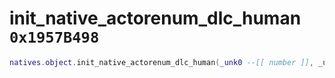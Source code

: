 # init_native_actorenum_dlc_human `0x1957B498`

```lua
natives.object.init_native_actorenum_dlc_human(_unk0 --[[ number ]], _unk1 --[[ number ]], _unk2 --[[ number ]], _unk3 --[[ number ]])
```